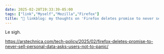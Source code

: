 ```yaml
---
date: 2025-02-28T19:33:39-05:00
tags: ["link","Myself","Mozilla","Firefox"]
title: "🔗 linkblog: my thoughts on 'Firefox deletes promise to never sell personal data, asks users not to panic'"
---
```

Le sigh.

https://arstechnica.com/tech-policy/2025/02/firefox-deletes-promise-to-never-sell-personal-data-asks-users-not-to-panic/